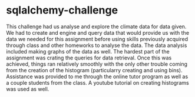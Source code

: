 # sqlalchemy-challenge
This challenge had us analyse and explore the climate data for data given. We had to create and engine and query data that would provide us with the data we needed for this assignment before using skills previously acquired through class and other homeworks to analyse the data. The data analysis included making graphs of the data as well. The hardest part of the assignment was crating the queries for data retrieval. Once this was achieved, things ran relatively smoothly with the only other trouble coming from the creation of the histogram (particularry creating and using bins). Assistance was provided to me through the online tutor program as well as a couple students from the class. A youtube tutorial on creating histograms was used as well.

